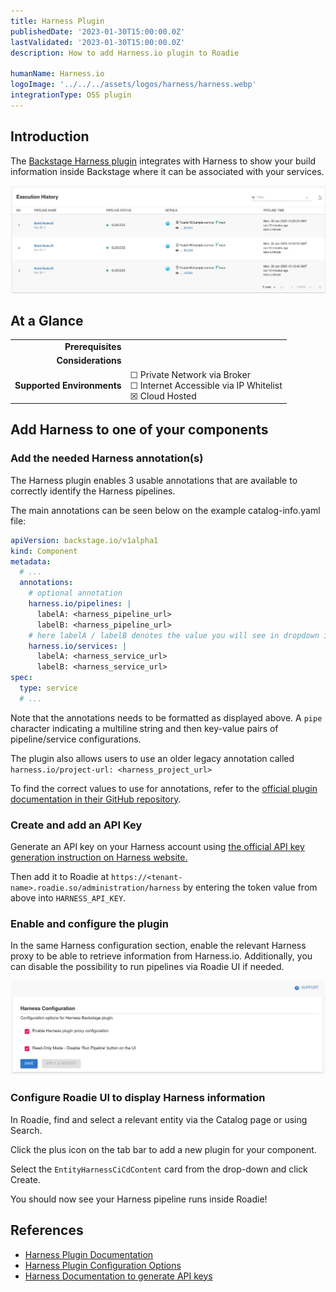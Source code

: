 ```yaml
---
title: Harness Plugin
publishedDate: '2023-01-30T15:00:00.0Z'
lastValidated: '2023-01-30T15:00:00.0Z'
description: How to add Harness.io plugin to Roadie

humanName: Harness.io
logoImage: '../../../assets/logos/harness/harness.webp'
integrationType: OSS plugin
---
```


## Introduction

The [Backstage Harness plugin](https://github.com/harness/backstage-plugins/tree/main/plugins/harness-ci-cd) integrates with Harness to show your build information inside Backstage where it can be associated with your services.

![harness-exec-history.webp](harness-exec-history.webp)

## At a Glance

|                            |                                                                                                  |
| -------------------------: | ------------------------------------------------------------------------------------------------ |
|          **Prerequisites** |                                                                                                  |
|         **Considerations** |                                                                                                  |
| **Supported Environments** | ☐ Private Network via Broker <br /> ☐ Internet Accessible via IP Whitelist <br /> ☒ Cloud Hosted |

## Add Harness to one of your components

### Add the needed Harness annotation(s)

The Harness plugin enables 3 usable annotations that are available to correctly identify the Harness pipelines.

The main annotations can be seen below on the example catalog-info.yaml file:

```yaml
apiVersion: backstage.io/v1alpha1
kind: Component
metadata:
  # ...
  annotations:
    # optional annotation
    harness.io/pipelines: |
      labelA: <harness_pipeline_url>
      labelB: <harness_pipeline_url>
    # here labelA / labelB denotes the value you will see in dropdown in execution list.
    harness.io/services: |
      labelA: <harness_service_url>
      labelB: <harness_service_url>
spec:
  type: service
  # ...
```

Note that the annotations needs to be formatted as displayed above. A `pipe` character indicating a multiline string and then key-value pairs of pipeline/service configurations.

The plugin also allows users to use an older legacy annotation called `harness.io/project-url: <harness_project_url>`

To find the correct values to use for annotations, refer to the [official plugin documentation in their GitHub repository](https://github.com/harness/backstage-plugins/blob/main/plugins/harness-ci-cd/PluginConfiguation.md).

### Create and add an API Key

Generate an API key on your Harness account using [the official API key generation instruction on Harness website.](https://developer.harness.io/docs/platform/role-based-access-control/add-and-manage-api-keys/)

Then add it to Roadie at `https://<tenant-name>.roadie.so/administration/harness` by entering the token value from above into `HARNESS_API_KEY`.

### Enable and configure the plugin

In the same Harness configuration section, enable the relevant Harness proxy to be able to retrieve information from Harness.io. Additionally, you can disable the possibility to run pipelines via Roadie UI if needed.

![harness-settings](harness-settings.webp)

### Configure Roadie UI to display Harness information

In Roadie, find and select a relevant entity via the Catalog page or using Search.

Click the plus icon on the tab bar to add a new plugin for your component.

Select the `EntityHarnessCiCdContent` card from the drop-down and click Create.

You should now see your Harness pipeline runs inside Roadie!

## References

- [Harness Plugin Documentation](https://github.com/harness/backstage-plugins/tree/main/plugins/harness-ci-cd)
- [Harness Plugin Configuration Options](https://github.com/harness/backstage-plugins/blob/main/plugins/harness-ci-cd/PluginConfiguation.md)
- [Harness Documentation to generate API keys](https://developer.harness.io/docs/platform/role-based-access-control/add-and-manage-api-keys/)

